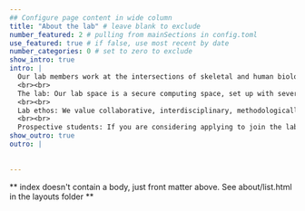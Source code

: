 ```yaml
---
## Configure page content in wide column
title: "About the lab" # leave blank to exclude
number_featured: 2 # pulling from mainSections in config.toml
use_featured: true # if false, use most recent by date
number_categories: 0 # set to zero to exclude
show_intro: true
intro: |
  Our lab members work at the intersections of skeletal and human biology, integrating studies of past and contemporary peoples. Ongoing work spans the subdisciplines - current projects address topics within forensic anthropology, bioarchaeology, and human biology. See the *Projects* tab for a sample of what we do. 
  <br><br>
  The lab: Our lab space is a secure computing space, set up with several high powered computers and secure data storage system. In this space, we work with medical images (especially CT scans, often large files), build statistical models, and perform other data analyses. Data collection for some projects also occurs in the field, in collaboration with the MRC Unit the Gambia for our human biology projects, but also in museums and medicolegal institutions around the world for skeletal biology projects. Members of our group may also be able to use other spaces in the department if necessary.
  <br><br>
  Lab ethos: We value collaborative, interdisciplinary, methodologically sound work that is grounded in open science principles. Lab members are expected to read broadly and across sub-disciplines, dedicate time to improving their statistical skills, to work in *R* and to support each other's work where appropriate. We meet as a group weekly for journal clubs, code reviews, and/or to share progress updates.
  <br><br>
  Prospective students: If you are considering applying to join the lab as an MSc or PhD student, please get in touch with me via e-mail prior to applying. This will help you determine whether your research interests align with our work.
show_outro: true
outro: |
  
  
---
```


** index doesn't contain a body, just front matter above.
See about/list.html in the layouts folder **